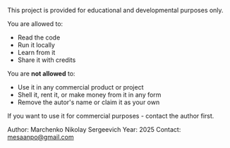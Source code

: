This project is provided for educational and developmental purposes only.

You are allowed to:
 - Read the code
 - Run it locally
 - Learn from it
 - Share it with credits

You are **not allowed** to:
 - Use it in any commercial product or project
 - Shell it, rent it, or make money from it in any form
 - Remove the autor's name or claim it as your own

If you want to use it for commercial purposes - contact the author first.

Author: Marchenko Nikolay Sergeevich
Year: 2025
Contact: mesaanpo@gmail.com